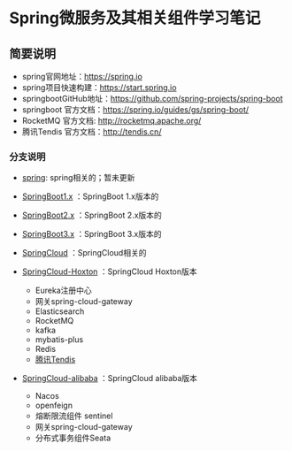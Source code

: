 # Spring微服务及其相关组件学习笔记

## 简要说明

* spring官网地址：https://spring.io
* spring项目快速构建：https://start.spring.io
* springbootGitHub地址：https://github.com/spring-projects/spring-boot
* springboot 官方文档：https://spring.io/guides/gs/spring-boot/
* RocketMQ 官方文档: http://rocketmq.apache.org/
* 腾讯Tendis 官方文档：http://tendis.cn/

### 分支说明

* [spring](https://github.com/vcharfred/spring-demo/tree/spring): spring相关的；暂未更新
* [SpringBoot1.x](https://github.com/vcharfred/spring-demo/tree/SpringBoot1.x) ：SpringBoot 1.x版本的
* [SpringBoot2.x](https://github.com/vcharfred/spring-demo/tree/SpringBoot2.x) ：SpringBoot 2.x版本的
* [SpringBoot3.x](https://github.com/vcharfred/spring-demo/tree/SpringBoot3.x) ：SpringBoot 3.x版本的
* [SpringCloud](https://github.com/vcharfred/spring-demo/tree/SpringCloud) ：SpringCloud相关的
* [SpringCloud-Hoxton](https://github.com/vcharfred/spring-demo/tree/Hoxton) ：SpringCloud Hoxton版本
    * Eureka注册中心
    * 网关spring-cloud-gateway
    * Elasticsearch
    * RocketMQ
    * kafka
    * mybatis-plus
    * Redis
    * [腾讯Tendis](http://tendis.cn/)

* [SpringCloud-alibaba](https://github.com/vcharfred/spring-demo/tree/alibaba) ：SpringCloud alibaba版本
    * Nacos
    * openfeign
    * 熔断限流组件 sentinel
    * 网关spring-cloud-gateway
    * 分布式事务组件Seata
